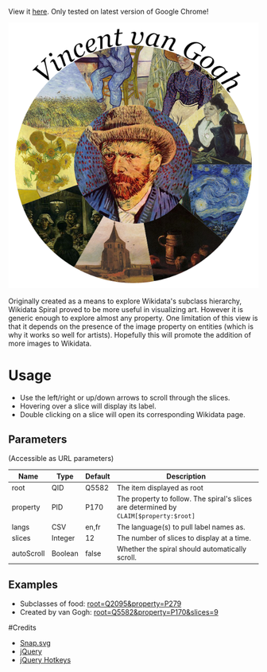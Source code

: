 View it [here](https://rawgit.com/cdrini/wikidata-spiral/master/index.html). 
Only tested on latest version of Google Chrome!

![Demo image](https://raw.githubusercontent.com/cdrini/wikidata-spiral/master/imgs/Created%20by%20van%20Gogh.png)

Originally created as a means to explore Wikidata's subclass hierarchy, Wikidata Spiral proved to be more useful in visualizing art. However it is generic enough to explore almost any property. One limitation of this view is that it depends on the presence of the image property on entities (which is why it works so well for artists). Hopefully this will promote the addition of more images to Wikidata.

# Usage
* Use the left/right or up/down arrows to scroll through the slices. 
* Hovering over a slice will display its label.
* Double clicking on a slice will open its corresponding Wikidata page.

## Parameters
(Accessible as URL parameters)

Name          | Type          | Default       | Description
------------- | ------------- | ------------- | -------------
root          | QID           | Q5582         | The item displayed as root
property      | PID           | P170          | The property to follow. The spiral's slices are determined by ``CLAIM[$property:$root]``
langs         | CSV           | en,fr         | The language(s) to pull label names as.
slices        | Integer       | 12            | The number of slices to display at a time.
autoScroll    | Boolean       | false         | Whether the spiral should automatically scroll.

## Examples
* Subclasses of food: [root=Q2095&property=P279](https://rawgit.com/cdrini/wikidata-spiral/master/index.html?root=Q2095&property=P279)
* Created by van Gogh: [root=Q5582&property=P170&slices=9](https://rawgit.com/cdrini/wikidata-spiral/master/index.html?root=Q5582&property=P170&slices=9)

#Credits
* [Snap.svg](https://github.com/adobe-webplatform/Snap.svg)
* [jQuery](https://github.com/jquery/jquery)
* [jQuery Hotkeys](https://github.com/jeresig/jquery.hotkeys)